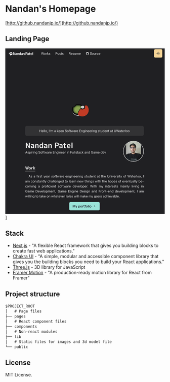 # Nandan's Homepage

[http://github.nandanjp.io/](http://github.nandanjp.io/)

## Landing Page

![Landing Page](./doc/thumbnail.png)]

## Stack

- [Next.js](https://nextjs.org/) - "A flexible React framework that gives you building blocks to create fast web applications."
- [Chakra UI](https://chakra-ui.com/) - "A simple, modular and accessible component library that gives you the building blocks you need to build your React applications."
- [Three.js](https://threejs.org/) - 3D library for JavaScript
- [Framer Motion](https://www.framer.com/motion/) - "A production-ready motion library for React from Framer"

## Project structure

```
$PROJECT_ROOT
│   # Page files
├── pages
│   # React component files
├── components
│   # Non-react modules
├── lib
│   # Static files for images and 3d model file
└── public
```

## License

MIT License.
